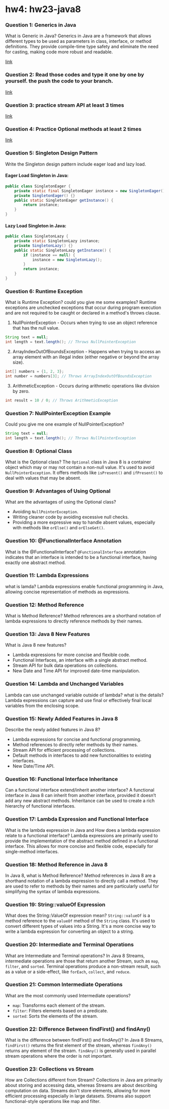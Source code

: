# hw4: hw23-java8
### Question 1: Generics in Java
What is Generic in Java?
Generics in Java are a framework that allows different types to be used as parameters in class, interface, or method definitions. They provide compile-time type safety and eliminate the need for casting, making code more robust and readable.    	

[link](https://github.com/Liam-Zhou/chuwa1206/tree/diana_men/hw4/CodingQuestions/hw4/generic)

### Question 2: Read those codes and type it one by one by yourself. the push the code to your branch.

[link](https://github.com/Liam-Zhou/chuwa1206/tree/diana_men/hw4/CodingQuestions/hw4/t06_java8/features)

### Question 3: practice stream API at least 3 times

[link](https://github.com/Liam-Zhou/chuwa1206/tree/diana_men/hw4/CodingQuestions/hw4/stream_api)

### Question 4: Practice Optional methods at least 2 times

[link](https://github.com/Liam-Zhou/chuwa1206/tree/diana_men/hw4/CodingQuestions/hw4/t06_java8/exercise)

### Question 5: Singleton Design Pattern
Write the Singleton design pattern include eager load and lazy load.
#### Eager Load Singleton in Java:
```java
public class SingletonEager {
    private static final SingletonEager instance = new SingletonEager();
    private SingletonEager() {}
    public static SingletonEager getInstance() {
        return instance;
    }
}
```
#### Lazy Load Singleton in Java:
```java
public class SingletonLazy {
    private static SingletonLazy instance;
    private SingletonLazy() {}
    public static SingletonLazy getInstance() {
        if (instance == null) {
            instance = new SingletonLazy();
        }
        return instance;
    }
}
```

### Question 6: Runtime Exception
What is Runtime Exception? could you give me some examples?
Runtime exceptions are unchecked exceptions that occur during program execution and are not required to be caught or declared in a method's throws clause.
1. NullPointerException - Occurs when trying to use an object reference that has the null value.
```java
String text = null;
int length = text.length(); // Throws NullPointerException
```
2. ArrayIndexOutOfBoundsException - Happens when trying to access an array element with an illegal index (either negative or beyond the array size).
```java
int[] numbers = {1, 2, 3};
int number = numbers[3]; // Throws ArrayIndexOutOfBoundsException
```
3. ArithmeticException - Occurs during arithmetic operations like division by zero.
```java
int result = 10 / 0; // Throws ArithmeticException
```

### Question 7: NullPointerException Example
Could you give me one example of NullPointerException?
```java
String text = null;
int length = text.length(); // Throws NullPointerException
```

### Question 8: Optional Class
What is the Optional class?
The `Optional` class in Java 8 is a container object which may or may not contain a non-null value. It's used to avoid `NullPointerException`. It offers methods like `isPresent()` and `ifPresent()` to deal with values that may be absent.

### Question 9: Advantages of Using Optional
What are the advantages of using the Optional class?
- Avoiding `NullPointerException`.
- Writing cleaner code by avoiding excessive null checks.
- Providing a more expressive way to handle absent values, especially with methods like `orElse()` and `orElseGet()`.

### Question 10: @FunctionalInterface Annotation
What is the @FunctionalInterface?
`@FunctionalInterface` annotation indicates that an interface is intended to be a functional interface, having exactly one abstract method.

### Question 11: Lambda Expressions
what is lamda?
Lambda expressions enable functional programming in Java, allowing concise representation of methods as expressions.

### Question 12: Method Reference
What is Method Reference?
Method references are a shorthand notation of lambda expressions to directly reference methods by their names.

### Question 13: Java 8 New Features
What is Java 8 new features?
- Lambda expressions for more concise and flexible code.
- Functional Interfaces, an interface with a single abstract method.
- Stream API for bulk data operations on collections.
- New Date and Time API for improved date-time manipulation.

### Question 14: Lambda and Unchanged Variables
Lambda can use unchanged variable outside of lambda? what is the details?
Lambda expressions can capture and use final or effectively final local variables from the enclosing scope.

### Question 15: Newly Added Features in Java 8
Describe the newly added features in Java 8?
- Lambda expressions for concise and functional programming.
- Method references to directly refer methods by their names.
- Stream API for efficient processing of collections.
- Default methods in interfaces to add new functionalities to existing interfaces.
- New Date/Time API.

### Question 16: Functional Interface Inheritance
Can a functional interface extend/inherit another interface?
A functional interface in Java 8 can inherit from another interface, provided it doesn’t add any new abstract methods. Inheritance can be used to create a rich hierarchy of functional interfaces.

### Question 17: Lambda Expression and Functional Interface
What is the lambda expression in Java and How does a lambda expression relate 
to a functional interface?
Lambda expressions are primarily used to provide the implementation of the abstract method defined in a functional interface. This allows for more concise and flexible code, especially for single-method interfaces.

### Question 18: Method Reference in Java 8
In Java 8, what is Method Reference?
Method references in Java 8 are a shorthand notation of a lambda expression to directly call a method. They are used to refer to methods by their names and are particularly useful for simplifying the syntax of lambda expressions.

### Question 19: String::valueOf Expression
What does the String::ValueOf expression mean?
`String::valueOf` is a method reference to the `valueOf` method of the `String` class. It's used to convert different types of values into a String. It's a more concise way to write a lambda expression for converting an object to a string.

### Question 20: Intermediate and Terminal Operations
What are Intermediate and Terminal operations?
In Java 8 Streams, intermediate operations are those that return another Stream, such as `map`, `filter`, and `sorted`. Terminal operations produce a non-stream result, such as a value or a side-effect, like `forEach`, `collect`, and `reduce`.

### Question 21: Common Intermediate Operations
What are the most commonly used Intermediate operations?
- `map`: Transforms each element of the stream.
- `filter`: Filters elements based on a predicate.
- `sorted`: Sorts the elements of the stream.

### Question 22: Difference Between findFirst() and findAny()
What is the difference between findFirst() and findAny()?
In Java 8 Streams, `findFirst()` returns the first element of the stream, whereas `findAny()` returns any element of the stream. `findAny()` is generally used in parallel stream operations where the order is not important.

### Question 23: Collections vs Stream
How are Collections different from Stream?
Collections in Java are primarily about storing and accessing data, whereas Streams are about describing computation on data. Streams don't store elements, allowing for more efficient processing especially in large datasets. Streams also support functional-style operations like map and filter.

